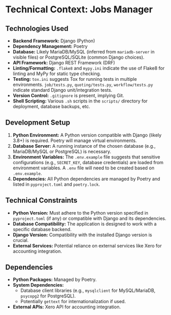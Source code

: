 # Technical Context: Jobs Manager

## Technologies Used

- **Backend Framework:** Django (Python)
- **Dependency Management:** Poetry
- **Database:** Likely MariaDB/MySQL (inferred from `mariadb-server` in visible files) or PostgreSQL/SQLite (common Django choices).
- **API Framework:** Django REST Framework (DRF)
- **Linting/Formatting:** `.flake8` and `mypy.ini` indicate the use of Flake8 for linting and MyPy for static type checking.
- **Testing:** `tox.ini` suggests Tox for running tests in multiple environments. `job/tests.py`, `quoting/tests.py`, `workflow/tests.py` indicate standard Django unit/integration tests.
- **Version Control:** `.gitignore` is present, implying Git.
- **Shell Scripting:** Various `.sh` scripts in the `scripts/` directory for deployment, database backups, etc.

## Development Setup

1. **Python Environment:** A Python version compatible with Django (likely 3.8+) is required. Poetry will manage virtual environments.
2. **Database Server:** A running instance of the chosen database (e.g., MariaDB/MySQL or PostgreSQL) is necessary.
3. **Environment Variables:** The `.env.example` file suggests that sensitive configurations (e.g., `SECRET_KEY`, database credentials) are loaded from environment variables. A `.env` file will need to be created based on `.env.example`.
4. **Dependencies:** All Python dependencies are managed by Poetry and listed in `pyproject.toml` and `poetry.lock`.

## Technical Constraints

- **Python Version:** Must adhere to the Python version specified in `pyproject.toml` (if any) or compatible with Django and its dependencies.
- **Database Compatibility:** The application is designed to work with a specific database backend.
- **Django Version:** Compatibility with the installed Django version is crucial.
- **External Services:** Potential reliance on external services like Xero for accounting integration.

## Dependencies

- **Python Packages:** Managed by Poetry.
- **System Dependencies:**
  - Database client libraries (e.g., `mysqlclient` for MySQL/MariaDB, `psycopg2` for PostgreSQL).
  - Potentially `gettext` for internationalization if used.
- **External APIs:** Xero API for accounting integration.
